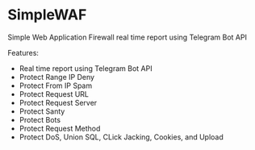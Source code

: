 # SimpleWAF
Simple Web Application Firewall real time report using Telegram Bot API

Features:
- Real time report using Telegram Bot API
- Protect Range IP Deny
- Protect From IP Spam
- Protect Request URL
- Protect Request Server
- Protect Santy
- Protect Bots
- Protect Request Method
- Protect DoS, Union SQL, CLick Jacking, Cookies, and Upload
